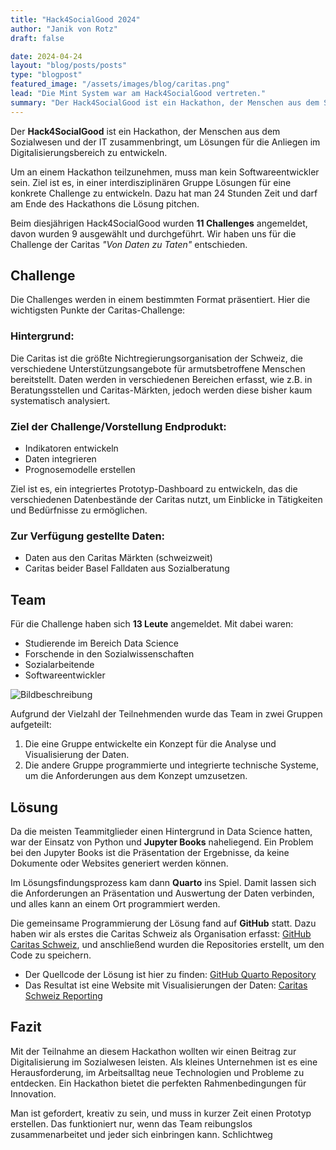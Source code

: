 ```yaml
---
title: "Hack4SocialGood 2024"
author: "Janik von Rotz"
draft: false

date: 2024-04-24
layout: "blog/posts/posts"
type: "blogpost"
featured_image: "/assets/images/blog/caritas.png"
lead: "Die Mint System war am Hack4SocialGood vertreten."
summary: "Der Hack4SocialGood ist ein Hackathon, der Menschen aus dem Sozialwesen und der IT zusammenbringt um Lösungen für die Anliegen im Digitalisierungbereicht zu entwickeln. Um an einem Hackathon teil..."
---
```


Der **Hack4SocialGood** ist ein Hackathon, der Menschen aus dem Sozialwesen und der IT zusammenbringt, um Lösungen für die Anliegen im Digitalisierungsbereich zu entwickeln.

Um an einem Hackathon teilzunehmen, muss man kein Softwareentwickler sein. Ziel ist es, in einer interdisziplinären Gruppe Lösungen für eine konkrete Challenge zu entwickeln. Dazu hat man 24 Stunden Zeit und darf am Ende des Hackathons die Lösung pitchen.

Beim diesjährigen Hack4SocialGood wurden **11 Challenges** angemeldet, davon wurden 9 ausgewählt und durchgeführt. Wir haben uns für die Challenge der Caritas _"Von Daten zu Taten"_ entschieden.

## Challenge

Die Challenges werden in einem bestimmten Format präsentiert. Hier die wichtigsten Punkte der Caritas-Challenge:

### Hintergrund:

Die Caritas ist die größte Nichtregierungsorganisation der Schweiz, die verschiedene Unterstützungsangebote für armutsbetroffene Menschen bereitstellt. Daten werden in verschiedenen Bereichen erfasst, wie z.B. in Beratungsstellen und Caritas-Märkten, jedoch werden diese bisher kaum systematisch analysiert.

### Ziel der Challenge/Vorstellung Endprodukt:

- Indikatoren entwickeln
- Daten integrieren
- Prognosemodelle erstellen

Ziel ist es, ein integriertes Prototyp-Dashboard zu entwickeln, das die verschiedenen Datenbestände der Caritas nutzt, um Einblicke in Tätigkeiten und Bedürfnisse zu ermöglichen.

### Zur Verfügung gestellte Daten:

- Daten aus den Caritas Märkten (schweizweit)
- Caritas beider Basel Falldaten aus Sozialberatung

## Team

Für die Challenge haben sich **13 Leute** angemeldet. Mit dabei waren:
- Studierende im Bereich Data Science
- Forschende in den Sozialwissenschaften
- Sozialarbeitende
- Softwareentwickler

![Bildbeschreibung](/assets/images/blog/Hack4SocialGoodTeam.png)

Aufgrund der Vielzahl der Teilnehmenden wurde das Team in zwei Gruppen aufgeteilt:
1. Die eine Gruppe entwickelte ein Konzept für die Analyse und Visualisierung der Daten.
2. Die andere Gruppe programmierte und integrierte technische Systeme, um die Anforderungen aus dem Konzept umzusetzen.


## Lösung

Da die meisten Teammitglieder einen Hintergrund in Data Science hatten, war der Einsatz von Python und **Jupyter Books** naheliegend. Ein Problem bei den Jupyter Books ist die Präsentation der Ergebnisse, da keine Dokumente oder Websites generiert werden können.

Im Lösungsfindungsprozess kam dann **Quarto** ins Spiel. Damit lassen sich die Anforderungen an Präsentation und Auswertung der Daten verbinden, und alles kann an einem Ort programmiert werden.

Die gemeinsame Programmierung der Lösung fand auf **GitHub** statt. Dazu haben wir als erstes die Caritas Schweiz als Organisation erfasst: [GitHub Caritas Schweiz](https://github.com/Caritas-Schweiz), und anschließend wurden die Repositories erstellt, um den Code zu speichern.

- Der Quellcode der Lösung ist hier zu finden: [GitHub Quarto Repository](https://github.com/Caritas-Schweiz/Quarto)
- Das Resultat ist eine Website mit Visualisierungen der Daten: [Caritas Schweiz Reporting](https://caritas-schweiz-reporting.vercel.app/)

## Fazit

Mit der Teilnahme an diesem Hackathon wollten wir einen Beitrag zur Digitalisierung im Sozialwesen leisten. Als kleines Unternehmen ist es eine Herausforderung, im Arbeitsalltag neue Technologien und Probleme zu entdecken. Ein Hackathon bietet die perfekten Rahmenbedingungen für Innovation.

Man ist gefordert, kreativ zu sein, und muss in kurzer Zeit einen Prototyp erstellen. Das funktioniert nur, wenn das Team reibungslos zusammenarbeitet und jeder sich einbringen kann. Schlichtweg
